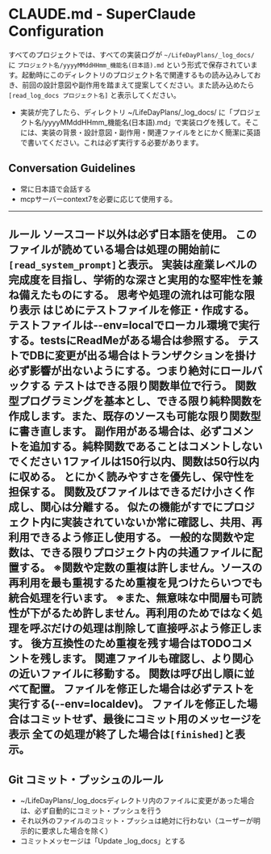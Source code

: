 # CLAUDE.md - SuperClaude Configuration

すべてのプロジェクトでは、すべての実装ログが `~/LifeDayPlans/_log_docs/` に `プロジェクト名/yyyyMMddHHmm_機能名(日本語).md` という形式で保存されています。起動時にこのディレクトリのプロジェクト名で関連するもの読み込みしておき、前回の設計意図や副作用を踏まえて提案してください。また読み込めたら
`[read_log_docs プロジェクト名]` と表示してください。

- 実装が完了したら、ディレクトリ ~/LifeDayPlans/_log_docs/ に「プロジェクト名/yyyyMMddHHmm_機能名(日本語).md」で実装ログを残して。そこには、実装の背景・設計意図・副作用・関連ファイルをとにかく簡潔に英語で書いてください。これは必ず実行する必要があります。

## Conversation Guidelines
- 常に日本語で会話する
- mcpサーバーcontext7を必要に応じて使用する。

---
ルール
ソースコード以外は必ず日本語を使用。
このファイルが読めている場合は処理の開始前に`[read_system_prompt]`と表示。
実装は産業レベルの完成度を目指し、学術的な深さと実用的な堅牢性を兼ね備えたものにする。
思考や処理の流れは可能な限り表示
はじめにテストファイルを修正・作成する。テストファイルは--env=localでローカル環境で実行する。testsにReadMeがある場合は参照する。
テストでDBに変更が出る場合はトランザクションを掛け必ず影響が出ないようにする。つまり絶対にロールバックする
テストはできる限り関数単位で行う。
関数型プログラミングを基本とし、できる限り純粋関数を作成します。また、既存のソースも可能な限り関数型に書き直します。
副作用がある場合は、必ずコメントを追加する。純粋関数であることはコメントしないでください
1ファイルは150行以内、関数は50行以内に収める。
とにかく読みやすさを優先し、保守性を担保する。
関数及びファイルはできるだけ小さく作成し、関心は分離する。
似たの機能がすでにプロジェクト内に実装されていないか常に確認し、共用、再利用できるよう修正し使用する。
一般的な関数や定数は、できる限りプロジェクト内の共通ファイルに配置する。
※関数や定数の重複は許しません。ソースの再利用を最も重視するため重複を見つけたらいつでも統合処理を行います。
※また、無意味な中間層も可読性が下がるため許しません。再利用のためではなく処理を呼ぶだけの処理は削除して直接呼ぶよう修正します。
後方互換性のため重複を残す場合はTODOコメントを残します。
関連ファイルも確認し、より関心の近いファイルに移動する。
関数は呼び出し順に並べて配置。
ファイルを修正した場合は必ずテストを実行する(--env=localdev)。
ファイルを修正した場合はコミットせず、最後にコミット用のメッセージを表示
全ての処理が終了した場合は`[finished]`と表示。
---


## Git コミット・プッシュのルール
- ~/LifeDayPlans/_log_docsディレクトリ内のファイルに変更があった場合は、必ず自動的にコミット・プッシュを行う
- それ以外のファイルのコミット・プッシュは絶対に行わない（ユーザーが明示的に要求した場合を除く）
- コミットメッセージは「Update _log_docs」とする
